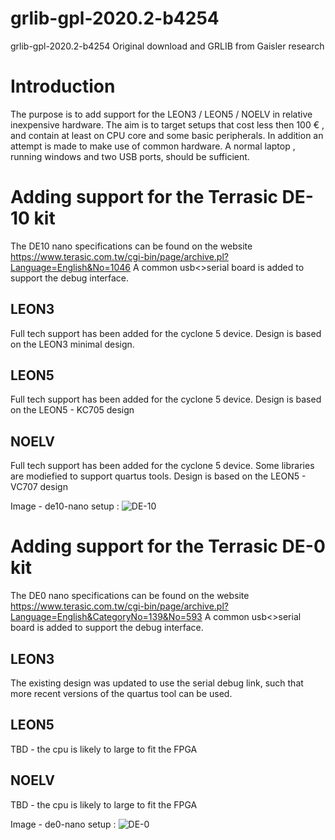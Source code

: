 # grlib-gpl-2020.2-b4254
 grlib-gpl-2020.2-b4254
 Original download and GRLIB from Gaisler research

# Introduction
The purpose is to add support for the LEON3 / LEON5 / NOELV in relative inexpensive hardware.
The aim is to target setups that cost less then 100 € , and contain at least on CPU core
and some basic peripherals.
In addition an attempt is made to make use of common hardware. A normal laptop , running windows
and two USB ports, should be sufficient.


# Adding support for the Terrasic DE-10 kit
The DE10 nano specifications can be found on the website
https://www.terasic.com.tw/cgi-bin/page/archive.pl?Language=English&No=1046
A common usb<>serial board is added to support the debug interface.

## LEON3
Full tech support has been added for the cyclone 5 device. Design is based on the LEON3 minimal design.
## LEON5
Full tech support has been added for the cyclone 5 device. Design is based on the LEON5 - KC705 design
## NOELV
Full tech support has been added for the cyclone 5 device. Some libraries are modiefied to support quartus tools. Design is based on the LEON5 - VC707 design

Image - de10-nano setup :
![DE-10](de10-nano.jpg)

# Adding support for the Terrasic DE-0 kit
The DE0 nano specifications can be found on the website
https://www.terasic.com.tw/cgi-bin/page/archive.pl?Language=English&CategoryNo=139&No=593
A common usb<>serial board is added to support the debug interface.

## LEON3
The existing design was updated to use the serial debug link, such that more recent versions of the quartus tool can be used.
## LEON5
TBD - the cpu is likely to large to fit the FPGA 
## NOELV
TBD - the cpu is likely to large to fit the FPGA 

Image - de0-nano setup :
![DE-0](de0-nano.jpg)